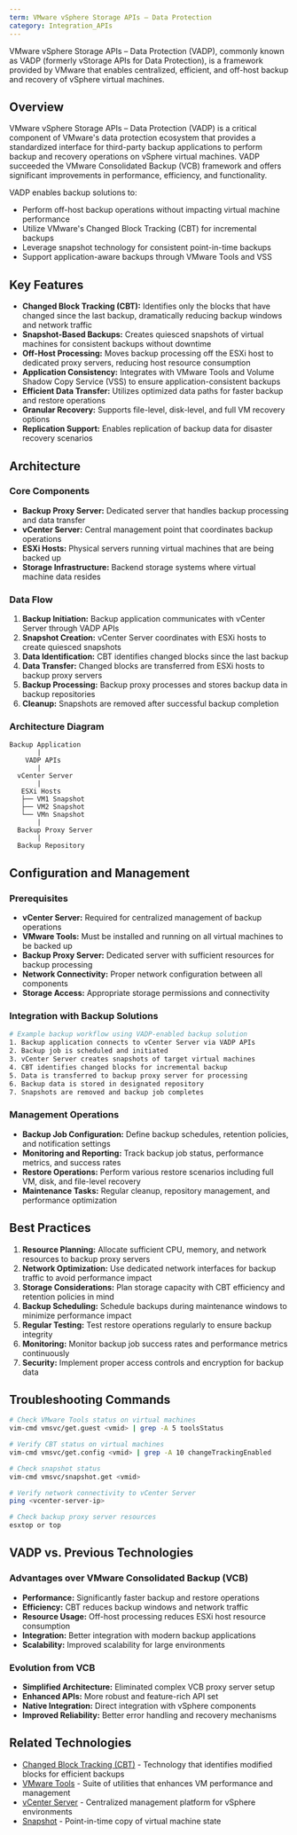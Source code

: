 ```yaml
---
term: VMware vSphere Storage APIs – Data Protection
category: Integration_APIs
---
```


VMware vSphere Storage APIs – Data Protection (VADP), commonly known as VADP (formerly vStorage APIs for Data Protection), is a framework provided by VMware that enables centralized, efficient, and off-host backup and recovery of vSphere virtual machines.

## Overview

VMware vSphere Storage APIs – Data Protection (VADP) is a critical component of VMware's data protection ecosystem that provides a standardized interface for third-party backup applications to perform backup and recovery operations on vSphere virtual machines. VADP succeeded the VMware Consolidated Backup (VCB) framework and offers significant improvements in performance, efficiency, and functionality.

VADP enables backup solutions to:
*   Perform off-host backup operations without impacting virtual machine performance
*   Utilize VMware's Changed Block Tracking (CBT) for incremental backups
*   Leverage snapshot technology for consistent point-in-time backups
*   Support application-aware backups through VMware Tools and VSS

## Key Features

*   **Changed Block Tracking (CBT):** Identifies only the blocks that have changed since the last backup, dramatically reducing backup windows and network traffic
*   **Snapshot-Based Backups:** Creates quiesced snapshots of virtual machines for consistent backups without downtime
*   **Off-Host Processing:** Moves backup processing off the ESXi host to dedicated proxy servers, reducing host resource consumption
*   **Application Consistency:** Integrates with VMware Tools and Volume Shadow Copy Service (VSS) to ensure application-consistent backups
*   **Efficient Data Transfer:** Utilizes optimized data paths for faster backup and restore operations
*   **Granular Recovery:** Supports file-level, disk-level, and full VM recovery options
*   **Replication Support:** Enables replication of backup data for disaster recovery scenarios

## Architecture

### Core Components

*   **Backup Proxy Server:** Dedicated server that handles backup processing and data transfer
*   **vCenter Server:** Central management point that coordinates backup operations
*   **ESXi Hosts:** Physical servers running virtual machines that are being backed up
*   **Storage Infrastructure:** Backend storage systems where virtual machine data resides

### Data Flow

1. **Backup Initiation:** Backup application communicates with vCenter Server through VADP APIs
2. **Snapshot Creation:** vCenter Server coordinates with ESXi hosts to create quiesced snapshots
3. **Data Identification:** CBT identifies changed blocks since the last backup
4. **Data Transfer:** Changed blocks are transferred from ESXi hosts to backup proxy servers
5. **Backup Processing:** Backup proxy processes and stores backup data in backup repositories
6. **Cleanup:** Snapshots are removed after successful backup completion

### Architecture Diagram
```
Backup Application
       |
    VADP APIs
       |
  vCenter Server
       |
   ESXi Hosts
   ├── VM1 Snapshot
   ├── VM2 Snapshot
   └── VMn Snapshot
       |
  Backup Proxy Server
       |
  Backup Repository
```

## Configuration and Management

### Prerequisites

*   **vCenter Server:** Required for centralized management of backup operations
*   **VMware Tools:** Must be installed and running on all virtual machines to be backed up
*   **Backup Proxy Server:** Dedicated server with sufficient resources for backup processing
*   **Network Connectivity:** Proper network configuration between all components
*   **Storage Access:** Appropriate storage permissions and connectivity

### Integration with Backup Solutions

```bash
# Example backup workflow using VADP-enabled backup solution
1. Backup application connects to vCenter Server via VADP APIs
2. Backup job is scheduled and initiated
3. vCenter Server creates snapshots of target virtual machines
4. CBT identifies changed blocks for incremental backup
5. Data is transferred to backup proxy server for processing
6. Backup data is stored in designated repository
7. Snapshots are removed and backup job completes
```

### Management Operations

*   **Backup Job Configuration:** Define backup schedules, retention policies, and notification settings
*   **Monitoring and Reporting:** Track backup job status, performance metrics, and success rates
*   **Restore Operations:** Perform various restore scenarios including full VM, disk, and file-level recovery
*   **Maintenance Tasks:** Regular cleanup, repository management, and performance optimization

## Best Practices

1. **Resource Planning:** Allocate sufficient CPU, memory, and network resources to backup proxy servers
2. **Network Optimization:** Use dedicated network interfaces for backup traffic to avoid performance impact
3. **Storage Considerations:** Plan storage capacity with CBT efficiency and retention policies in mind
4. **Backup Scheduling:** Schedule backups during maintenance windows to minimize performance impact
5. **Regular Testing:** Test restore operations regularly to ensure backup integrity
6. **Monitoring:** Monitor backup job success rates and performance metrics continuously
7. **Security:** Implement proper access controls and encryption for backup data

## Troubleshooting Commands

```bash
# Check VMware Tools status on virtual machines
vim-cmd vmsvc/get.guest <vmid> | grep -A 5 toolsStatus

# Verify CBT status on virtual machines
vim-cmd vmsvc/get.config <vmid> | grep -A 10 changeTrackingEnabled

# Check snapshot status
vim-cmd vmsvc/snapshot.get <vmid>

# Verify network connectivity to vCenter Server
ping <vcenter-server-ip>

# Check backup proxy server resources
esxtop or top
```

## VADP vs. Previous Technologies

### Advantages over VMware Consolidated Backup (VCB)

*   **Performance:** Significantly faster backup and restore operations
*   **Efficiency:** CBT reduces backup windows and network traffic
*   **Resource Usage:** Off-host processing reduces ESXi host resource consumption
*   **Integration:** Better integration with modern backup applications
*   **Scalability:** Improved scalability for large environments

### Evolution from VCB

*   **Simplified Architecture:** Eliminated complex VCB proxy server setup
*   **Enhanced APIs:** More robust and feature-rich API set
*   **Native Integration:** Direct integration with vSphere components
*   **Improved Reliability:** Better error handling and recovery mechanisms

## Related Technologies

*   [Changed Block Tracking (CBT)](/glossary/term/changed-block-tracking) - Technology that identifies modified blocks for efficient backups
*   [VMware Tools](/glossary/term/vmware-tools) - Suite of utilities that enhances VM performance and management
*   [vCenter Server](/glossary/term/vcenter) - Centralized management platform for vSphere environments
*   [Snapshot](/glossary/term/snapshot) - Point-in-time copy of virtual machine state